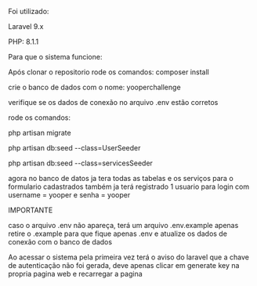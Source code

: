 Foi utilizado:

Laravel 9.x

PHP: 8.1.1

Para que o sistema funcione:

Após clonar o repositorio rode os comandos: 
composer install

crie o banco de dados com o nome: yooperchallenge

verifique se os dados de conexão no arquivo .env estão corretos

rode os comandos: 

php artisan migrate 

php artisan db:seed --class=UserSeeder
 
php artisan db:seed --class=servicesSeeder
 

agora no banco de datos ja tera todas as tabelas e os serviços para o formulario cadastrados
também ja terá registrado 1 usuario para login com username = yooper e senha = yooper

IMPORTANTE

caso o arquivo .env não apareça, terá um arquivo .env.example apenas retire o .example para que fique apenas .env e atualize os dados de conexão com o banco de dados

Ao acessar o sistema pela primeira vez terá o aviso do laravel que a chave de autenticação não foi gerada, deve apenas clicar em generate key na propria pagina web e recarregar a pagina
